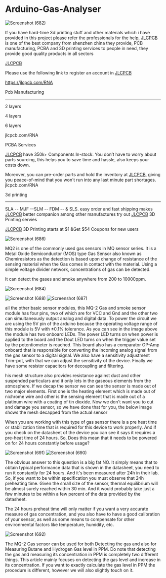 # Arduino-Gas-Analyser

![Screenshot (682)](https://user-images.githubusercontent.com/118633170/205687610-3d7a633c-6095-4610-8e5c-546e094b3047.png)


If you have hard-time 3d printing stuff and other materials which i have provided in this project please refer the professionals for the help, [JLCPCB](https://jlcpcb.com/RNA) is one of the best company from shenzhen china they provide, PCB manufacturing, PCBA and 3D printing services to people in need, they provide good quality products in all sectors

[JLCPCB](https://jlcpcb.com/RNA)


Please use the following link to register an account in [JLCPCB](https://jlcpcb.com/RNA)

https://jlcpcb.com/RNA


Pcb Manufacturing

----------

2 layers

4 layers

6 layers

jlcpcb.com/RNA



PCBA Services

[JLCPCB](https://jlcpcb.com/RNA) have 350k+ Components In-stock. You don’t have to worry about parts sourcing, this helps you to save time and hassle, also keeps your costs down.

Moreover, you can pre-order parts and hold the inventory at [JLCPCB](https://jlcpcb.com/RNA), giving you peace-of-mind that you won't run into any last minute part shortages. jlcpcb.com/RNA



3d printing

-------------------

SLA -- MJF --SLM -- FDM -- & SLS. easy order and fast shipping makes [JLCPCB](https://jlcpcb.com/RNA) better companion among other manufactures try out [JLCPCB](https://jlcpcb.com/RNA) 3D Printing servies

[JLCPCB](https://jlcpcb.com/RNA) 3D Printing starts at $1 &Get $54 Coupons for new users

![Screenshot (686)](https://user-images.githubusercontent.com/118633170/205687659-6fdbea28-8b8e-44ed-b35d-02e9992c34ac.png)

MQ2 is one of the commonly used gas sensors in MQ sensor series. It is a Metal Oxide Semiconductor (MOS) type Gas Sensor also known as Chemiresistors as the detection is based upon change of resistance of the sensing material when the Gas comes in contact with the material. Using a simple voltage divider network, concentrations of gas can be detected.

It can detect the gases and smoke anywhere from 200 to 10000ppm.

![Screenshot (684)](https://user-images.githubusercontent.com/118633170/205687795-6eeb842d-4557-490f-a2c5-8ac4ed9d4e39.png)

![Screenshot (688)](https://user-images.githubusercontent.com/118633170/205687832-3603096a-af86-44bf-89f6-241a690c4992.png)
![Screenshot (687)](https://user-images.githubusercontent.com/118633170/205687853-e4240eb3-9ec4-45cb-878b-048471f8306e.png)



all the other basic sensor modules, this MQ-2 Gas and smoke sensor module has four pins, two of which are for VCC and Gnd and the other two can simultaneously output analog and digital data. To power the circuit we are using the 5V pin of the arduino because the operating voltage range of this module is 5V with ±0.1% tolerance. As you can see in the image above the module has two onboard LEDs. The power LED turns on when power is applied to the board and the Dout LED turns on when the trigger value set by the potentiometer is reached. This board also has a comparator OP-Amp onboard that is responsible for converting the incoming analog signal from the gas sensor to a digital signal. We also have a sensitivity adjustment Trim-pot, with that we can adjust the sensitivity of the device. Finally we have some resistor capacitors for decoupling and filtering.

his mesh structure also provides resistance against dust and other suspended particulars and it only lets in the gaseous elements from the atmosphere. If we decap the sensor we can see the sensor is made out of two major elements. First one is the heating element which is made out of nichrome wire and other is the sensing element that is made out of a platinum wire with a coating of tin dioxide. Now we don't want you to cut and damage you sensor, so we have done that for you, the below image shows the mesh decapped from the actual sensor

When you are working with this type of gas sensor there is a pre heat time or stabilization time that is required for this device to work properly. And if you check on the datasheet of the device you can see it says it requires a pre-heat time of 24 hours. So, Does this mean that it needs to be powered on for 24 hours constantly before usage?

![Screenshot (691)](https://user-images.githubusercontent.com/118633170/205687934-fc644c70-2e0c-467f-91d0-3de5da52bf27.png)
![Screenshot (690)](https://user-images.githubusercontent.com/118633170/205687955-a5811fb8-0d92-4b93-860b-f948ded5eb21.png)


The obvious answer to this question is a big fat NO. It simply means that to obtain typical performance data that is shown in the datasheet, you need to run it constantly for 24 hours. And it's been measured after 24h in their lab. So, if you want to be within specification you must observe that 24h preheating time. Given the small size of the sensor, thermal equilibrium will be almost surely reached within 30 min. And it would probably take just a few minutes to be within a few percent of the data provided by the datasheet.

The 24 hours preheat time will only matter if you want a very accurate measure of gas concentration, and you also have to have a good calibration of your sensor, as well as some means to compensate for other environmental factors like temperature, humidity, etc.

![Screenshot (692)](https://user-images.githubusercontent.com/118633170/205687989-9bd4ce35-c360-4ef9-ab9e-c349ce75d883.png)


The MQ-2 Gas sensor can be used for both Detecting the gas and also for Measuring Butane and Hydrogen Gas level in PPM. Do note that detecting the gas and measuring its concentration in PPM is completely two different things. This article mainly focuses on detecting the gas level and increase in its concentration. If you want to exactly calculate the gas level in PPM the procedure is different, however we will also slightly touch on it.

